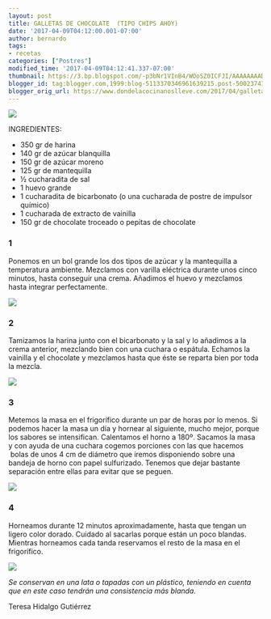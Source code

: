 ```yaml
---
layout: post
title: GALLETAS DE CHOCOLATE  (TIPO CHIPS AHOY)
date: '2017-04-09T04:12:00.001-07:00'
author: bernardo
tags:
- recetas
categories: ["Postres"]
modified_time: '2017-04-09T04:12:41.337-07:00'
thumbnail: https://3.bp.blogspot.com/-p3bNr1VInB4/WOoSZ0ICFJI/AAAAAAAADhQ/DvHTQw08FPwvspy4-JPaUav8qa_7R1kpACLcB/s72-c/05.JPG
blogger_id: tag:blogger.com,1999:blog-5113370346961639215.post-5002374357089146000
blogger_orig_url: https://www.dondelacocinanoslleve.com/2017/04/galletas-de-chocolate-tipo-chips-ahoy.html
---
```


![](https://3.bp.blogspot.com/-p3bNr1VInB4/WOoSZ0ICFJI/AAAAAAAADhQ/DvHTQw08FPwvspy4-JPaUav8qa_7R1kpACLcB/s400/05.JPG)

  
INGREDIENTES:
* 350 gr de harina
* 140 gr de azúcar blanquilla
* 150 gr de azúcar moreno
* 125 gr de mantequilla
* ½ cucharadita de sal
* 1 huevo grande
* 1 cucharadita de bicarbonato (o una cucharada de postre de impulsor químico)
* 1 cucharada de extracto de vainilla
* 150 gr de chocolate troceado o pepitas de chocolate  

### 1

Ponemos en un bol grande los dos tipos de azúcar y la mantequilla a temperatura ambiente. Mezclamos con varilla eléctrica durante unos cinco minutos, hasta conseguir una crema. Añadimos el huevo y mezclamos hasta integrar perfectamente.  

![](https://3.bp.blogspot.com/-kbG66I3BNt8/WOoTvOx16qI/AAAAAAAADhc/EhM3irmjocYXWSIQxvZUK6c9qGmgPJbLACLcB/s320/01.JPG)



### 2

Tamizamos la harina junto con el bicarbonato y la sal y lo añadimos a la crema anterior, mezclando bien con una cuchara o espátula. Echamos la vainilla y el chocolate y mezclamos hasta que éste se reparta bien por toda la mezcla.  

![](https://1.bp.blogspot.com/-vddeUNk7wOA/WOoUfpA9owI/AAAAAAAADhk/RNyxDAU_LL8cHFmIsZ0dqEjoqMCnrXpnACLcB/s320/02.JPG)

  

### 3

Metemos la masa en el frigorífico durante un par de horas por lo menos. Si podemos hacer la masa un día y hornear al siguiente, mucho mejor, porque los sabores se intensifican. Calentamos el horno a 180º. Sacamos la masa  y con ayuda de una cuchara cogemos porciones con las que hacemos  bolas de unos 4 cm de diámetro que iremos disponiendo sobre una bandeja de horno con papel sulfurizado. Tenemos que dejar bastante separación entre ellas para evitar que se peguen.  
  
  

![](https://3.bp.blogspot.com/-22d-04w7qF8/WOoWiXQTekI/AAAAAAAADh8/kAh-1c5t_F8_NNPVU6vmuUYPaP6kMm0FACLcB/s320/03.JPG)

  

### 4

Horneamos durante 12 minutos aproximadamente, hasta que tengan un ligero color dorado. Cuidado al sacarlas porque están un poco blandas. Mientras horneamos cada tanda reservamos el resto de la masa en el frigorífico.  
  
  

![](https://1.bp.blogspot.com/-AJbPy8FVhOo/WOoVt5wJOGI/AAAAAAAADh0/uZhf9YTDS10bne3cHF8pUG0PdTlYhkfQwCLcB/s320/04.JPG)  

_Se conservan en una lata o tapadas con un plástico, teniendo en cuenta que en este caso tendrán una consistencia más blanda._  

Teresa Hidalgo Gutiérrez

